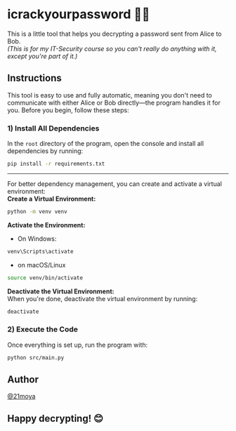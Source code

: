 
# icrackyourpassword 🐱‍💻

This is a little tool that helps you decrypting a password sent from Alice to Bob.\
*(This is for my IT-Security course so you can't really do anything with it, except you're part of it.)*


## Instructions
This tool is easy to use and fully automatic, meaning you don't need to communicate with either Alice or Bob directly—the program handles it for you. Before you begin, follow these steps:
### 1) Install All Dependencies
In the `root` directory of the program, open the console and install all dependencies by running:
```bash
pip install -r requirements.txt
```
---
For better dependency management, you can create and activate a virtual environment:\
**Create a Virtual Environment:**
```bash
python -m venv venv
```
**Activate the Environment:**
- On Windows:
```bash
venv\Scripts\activate
```
- on macOS/Linux
```bash
source venv/bin/activate
```
**Deactivate the Virtual Environment:**\
When you're done, deactivate the virtual environment by running:
```bash
deactivate
```

### 2) Execute the Code
Once everything is set up, run the program with:
```bash
python src/main.py
```
## Author

[@21moya](https://github.com/21moya)


## Happy decrypting! 😊

